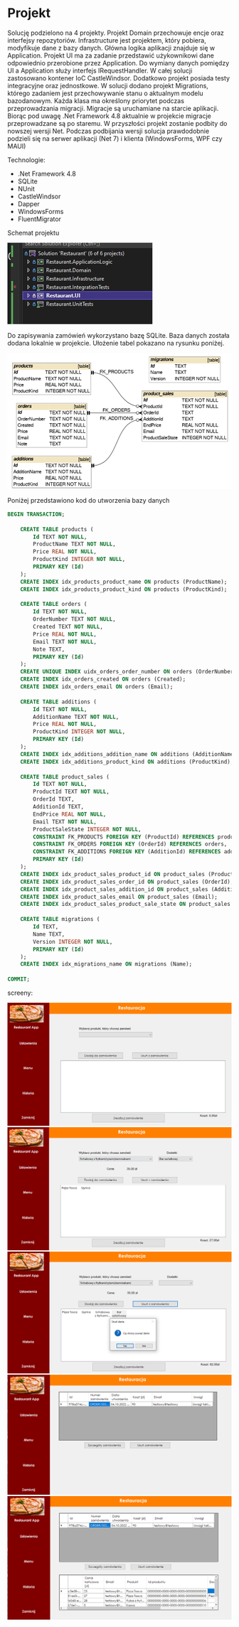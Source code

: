 # Projekt
Solucję podzielono na 4 projekty. Projekt Domain przechowuje encje oraz interfejsy repozytoriów. Infrastructure jest projektem, który pobiera, modyfikuje dane z bazy danych. Główna logika aplikacji znajduje się w Application. Projekt UI ma za zadanie przedstawić użykownikowi dane odpowiednio przerobione przez Application. Do wymiany danych pomiędzy UI a Application służy interfejs IRequestHandler. W całej solucji zastosowano kontener IoC CastleWindsor. Dodatkowo projekt posiada testy integracyjne oraz jednostkowe. W solucji dodano projekt Migrations, którego zadaniem jest przechowywanie stanu o aktualnym modelu bazodanowym. Każda klasa ma określony priorytet podczas przeprowadzania migracji. Migracje są uruchamiane na starcie aplikacji. Biorąc pod uwagę .Net Framework 4.8 aktualnie w projekcie migracje przeprowadzane są po staremu. W przyszłości projekt zostanie podbity do nowszej wersji Net. Podczas podbijania wersji solucja prawdodobnie podzieli się na serwer aplikacji (Net 7) i klienta (WindowsForms, WPF czy MAUI)

Technologie:
- .Net Framework 4.8
- SQLite
- NUnit
- CastleWindsor
- Dapper
- WindowsForms
- FluentMigrator

Schemat projektu

![](https://raw.githubusercontent.com/kamasjdev/Project_Orders_in_a_Restaurant/master/projects_app.jpg)

Do zapisywania zamówień wykorzystano bazę SQLite. Baza danych została dodana lokalnie w projekcie. Ułożenie tabel pokazano na rysunku poniżej.

![](https://raw.githubusercontent.com/kamasjdev/Project_Orders_in_a_Restaurant/master/schemat_bazy_danych.png)



Poniżej przedstawiono kod do utworzenia bazy danych
```sql
BEGIN TRANSACTION;

	CREATE TABLE products (
		Id TEXT NOT NULL,
		ProductName TEXT NOT NULL,
		Price REAL NOT NULL,
		ProductKind INTEGER NOT NULL,
		PRIMARY KEY (Id)
	);
	CREATE INDEX idx_products_product_name ON products (ProductName);
	CREATE INDEX idx_products_product_kind ON products (ProductKind);

	CREATE TABLE orders (
		Id TEXT NOT NULL,
		OrderNumber TEXT NOT NULL,
		Created TEXT NOT NULL,
		Price REAL NOT NULL,
		Email TEXT NOT NULL,
		Note TEXT,
		PRIMARY KEY (Id)
	);
	CREATE UNIQUE INDEX uidx_orders_order_number ON orders (OrderNumber);
	CREATE INDEX idx_orders_created ON orders (Created);
	CREATE INDEX idx_orders_email ON orders (Email);

	CREATE TABLE additions (
		Id TEXT NOT NULL,
		AdditionName TEXT NOT NULL,
		Price REAL NOT NULL,
		ProductKind INTEGER NOT NULL,
		PRIMARY KEY (Id)
	);
	CREATE INDEX idx_additions_addition_name ON additions (AdditionName);
	CREATE INDEX idx_additions_product_kind ON additions (ProductKind);

	CREATE TABLE product_sales (
		Id TEXT NOT NULL,
		ProductId TEXT NOT NULL,
		OrderId TEXT,
		AdditionId TEXT,
		EndPrice REAL NOT NULL,
		Email TEXT NOT NULL,
		ProductSaleState INTEGER NOT NULL,
		CONSTRAINT FK_PRODUCTS FOREIGN KEY (ProductId) REFERENCES products,
		CONSTRAINT FK_ORDERS FOREIGN KEY (OrderId) REFERENCES orders,
		CONSTRAINT FK_ADDITIONS FOREIGN KEY (AdditionId) REFERENCES additions,
		PRIMARY KEY (Id)
	);
	CREATE INDEX idx_product_sales_product_id ON product_sales (ProductId);
	CREATE INDEX idx_product_sales_order_id ON product_sales (OrderId);
	CREATE INDEX idx_product_sales_addition_id ON product_sales (AdditionId);
	CREATE INDEX idx_product_sales_email ON product_sales (Email);
	CREATE INDEX idx_product_sales_product_sale_state ON product_sales (ProductSaleState);

	CREATE TABLE migrations (
		Id TEXT,
		Name TEXT,
		Version INTEGER NOT NULL,
		PRIMARY KEY (Id)
	);
	CREATE INDEX idx_migrations_name ON migrations (Name);

COMMIT;
```

screeny:

![](screen1.png)
![](screen2.png)
![](screen3.png)
![](screen4.png)
![](screen5.png)